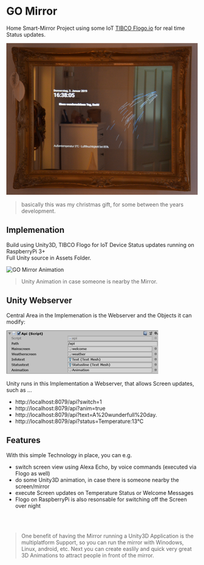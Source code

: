 # GO Mirror
Home Smart-Mirror Project using some IoT [TIBCO Flogo.io](http://www.flogo.io/) for real time Status updates.

![GO Mirror image](../images/goMirror.png?raw=true "GO Mirror")<br>
> basically this was my christmas gift, for some between the years development.

## Implemenation
Build using Unity3D, TIBCO Flogo for IoT Device Status updates running on RaspberryPi 3+<br>
Full Unity source in Assets Folder.<br>

![GO Mirror Animation](../images/goMirror.gif?raw=true "GO Mirror animation")<br>
> Unity Animation in case someone is nearby the Mirror.

## Unity Webserver
Central Area in the Implemenation is the Webserver and the Objects it can modify:

![GO Mirror API](../images/api-script.png?raw=true "GO Mirror API")<br>

Unity runs in this Implementation a Webserver, that allows Screen updates, such as ...
- http://localhost:8079/api?switch=1
- http://localhost:8079/api?anim=true
- http://localhost:8079/api?text=A%20wunderfull%20day.
- http://localhost:8079/api?status=Temperature:13°C

## Features
With this simple Technology in place, you can e.g.
- switch screen view using Alexa Echo, by voice commands (executed via Flogo as well)
- do some Unity3D animation, in case there is someone nearby the screen/mirror
- execute Screen updates on Temperature Status or Welcome Messages
- Flogo on RaspberryPi is also resonsable for switching off the Screen over night

<br><br>

> One benefit of having the Mirror running a Unity3D Application is the multiplatform Support, so you can run the mirror with Winodows, Linux, android, etc. Next you can create easlily and quick very great 3D Animations to attract people in front of the mirror.
